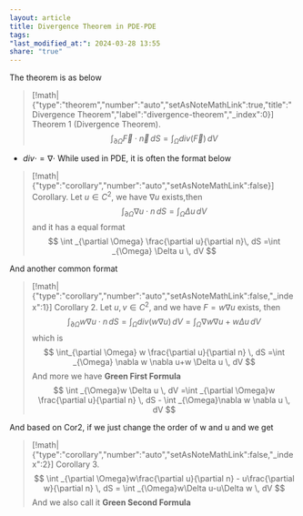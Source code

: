 ```yaml
---
layout: article
title: Divergence Theorem in PDE-PDE
tags: 
"last_modified_at:": 2024-03-28 13:55
share: "true"
---
```



The theorem is as below
> [!math|{"type":"theorem","number":"auto","setAsNoteMathLink":true,"title":"Divergence Theorem","label":"divergence-theorem","_index":0}] Theorem 1 (Divergence Theorem).
> $$
> \int _{\partial \Omega} \vec{F} \cdot \vec{n} \, dS =\int _{\Omega} div(\vec{F}) \, dV 
>$$

- $div \cdot = \nabla \cdot$
While used in PDE, it is often the format below
> [!math|{"type":"corollary","number":"auto","setAsNoteMathLink":false}] Corollary.
> Let $u\in C^2$, we have $\nabla u$ exists,then
> $$
> \int _{\partial \Omega} \nabla u \cdot n\, dS =\int _{\Omega} \Delta u \, dV 
> $$
> and it has a equal format
> $$
> \int _{\partial \Omega}  \frac{\partial u}{\partial n}\, dS =\int _{\Omega} \Delta u \, dV 
> $$

And another common format
> [!math|{"type":"corollary","number":"auto","setAsNoteMathLink":false,"_index":1}] Corollary 2.
> Let $u,v \in C^2$, and we have $F=w\nabla u$ exists, then
> $$
> \int _{\partial \Omega}w \nabla u \cdot n \, dS = \int _{\Omega}div(w \nabla u) \, dV =\int _{\Omega} \nabla w\nabla u+w \Delta u \, dV 
> $$
> which is 
> $$
> \int_{\partial \Omega} w \frac{\partial u}{\partial n} \, dS =\int _{\Omega} \nabla w \nabla u+w \Delta u \, dV 
> $$
> And more we have **Green First Formula**
> $$
> \int _{\Omega}w \Delta u \, dV =\int _{\partial \Omega}w  \frac{\partial u}{\partial n} \, dS - \int _{\Omega}\nabla w \nabla u \, dV 
> $$



And based on Cor2, if we just change the order of w and u and we get
> [!math|{"type":"corollary","number":"auto","setAsNoteMathLink":false,"_index":2}] Corollary 3.
> $$
> \int _{\partial \Omega}w\frac{\partial u}{\partial n} - u\frac{\partial w}{\partial n} \, dS = \int _{\Omega}w\Delta u-u\Delta w \, dV
> $$
> And we also call it **Green Second Formula**



